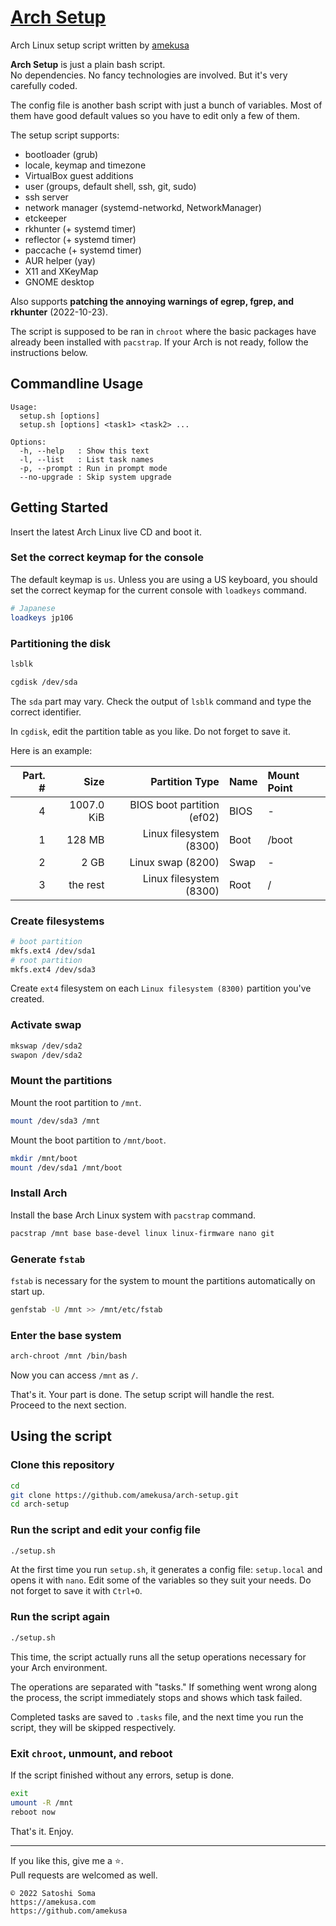 # [Arch Setup](https://github.com/amekusa/arch-setup/)
Arch Linux setup script written by [amekusa](https://github.com/amekusa/)

**Arch Setup** is just a plain bash script.  
No dependencies. No fancy technologies are involved. But it's very carefully coded.

The config file is another bash script with just a bunch of variables. Most of them have good default values so you have to edit only a few of them.

The setup script supports:
- bootloader (grub)
- locale, keymap and timezone
- VirtualBox guest additions
- user (groups, default shell, ssh, git, sudo)
- ssh server
- network manager (systemd-networkd, NetworkManager)
- etckeeper
- rkhunter (+ systemd timer)
- reflector (+ systemd timer)
- paccache (+ systemd timer)
- AUR helper (yay)
- X11 and XKeyMap
- GNOME desktop

Also supports **patching the annoying warnings of egrep, fgrep, and rkhunter** (2022-10-23).

The script is supposed to be ran in `chroot` where the basic packages have already been installed with `pacstrap`. If your Arch is not ready, follow the instructions below.


## Commandline Usage

```
Usage:
  setup.sh [options]
  setup.sh [options] <task1> <task2> ...

Options:
  -h, --help   : Show this text
  -l, --list   : List task names
  -p, --prompt : Run in prompt mode
  --no-upgrade : Skip system upgrade
```


## Getting Started
Insert the latest Arch Linux live CD and boot it.

### Set the correct keymap for the console
The default keymap is `us`.
Unless you are using a US keyboard, you should set the correct keymap for the current console with `loadkeys` command.

```sh
# Japanese
loadkeys jp106
```

### Partitioning the disk

```sh
lsblk
```

```sh
cgdisk /dev/sda
```

The `sda` part may vary. Check the output of `lsblk` command and type the correct identifier.

In `cgdisk`, edit the partition table as you like. Do not forget to save it.

Here is an example:

Part. # | Size | Partition Type | Name | Mount Point
-------:|-----:|---------------:|:-----|:-----------
4 | 1007.0 KiB | BIOS boot partition (ef02) | BIOS | -
1 | 128 MB | Linux filesystem (8300) | Boot | /boot
2 | 2 GB | Linux swap (8200) | Swap | -
3 | the rest | Linux filesystem (8300) | Root | /

### Create filesystems

```sh
# boot partition
mkfs.ext4 /dev/sda1
# root partition
mkfs.ext4 /dev/sda3
```

Create `ext4` filesystem on each `Linux filesystem (8300)` partition you've created.

### Activate swap

```sh
mkswap /dev/sda2
swapon /dev/sda2
```

### Mount the partitions
Mount the root partition to `/mnt`.

```sh
mount /dev/sda3 /mnt
```

Mount the boot partition to `/mnt/boot`.

```sh
mkdir /mnt/boot
mount /dev/sda1 /mnt/boot
```

### Install Arch
Install the base Arch Linux system with `pacstrap` command.

```sh
pacstrap /mnt base base-devel linux linux-firmware nano git
```

### Generate `fstab`
`fstab` is necessary for the system to mount the partitions automatically on start up.  

```sh
genfstab -U /mnt >> /mnt/etc/fstab
```

### Enter the base system

```sh
arch-chroot /mnt /bin/bash
```

Now you can access `/mnt` as `/`.

That's it. Your part is done. The setup script will handle the rest.  
Proceed to the next section.


## Using the script

### Clone this repository

```sh
cd
git clone https://github.com/amekusa/arch-setup.git
cd arch-setup
```

### Run the script and edit your config file

```sh
./setup.sh
```

At the first time you run `setup.sh`, it generates a config file: `setup.local` and opens it with `nano`.
Edit some of the variables so they suit your needs. Do not forget to save it with `Ctrl+O`.

### Run the script again

```sh
./setup.sh
```

This time, the script actually runs all the setup operations necessary for your Arch environment.

The operations are separated with "tasks."
If something went wrong along the process, the script immediately stops and shows which task failed.

Completed tasks are saved to `.tasks` file, and the next time you run the script, they will be skipped respectively.

### Exit `chroot`, unmount, and reboot
If the script finished without any errors, setup is done.

```sh
exit
umount -R /mnt
reboot now
```

That's it. Enjoy.

---

If you like this, give me a :star:.  
Pull requests are welcomed as well.

	© 2022 Satoshi Soma  
	https://amekusa.com
	https://github.com/amekusa
